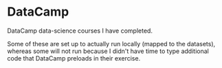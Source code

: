 # DataCamp
DataCamp data-science courses I have completed.

Some of these are set up to actually run locally (mapped to the datasets), whereas some will not run because I didn't have time to type additional code that DataCamp preloads in their exercise.
